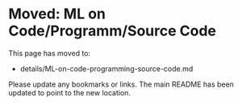 # Moved: ML on Code/Programm/Source Code

This page has moved to:

- details/ML-on-code-programming-source-code.md

Please update any bookmarks or links. The main README has been updated to point to the new location.